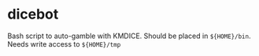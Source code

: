 # dicebot
Bash script to auto-gamble with KMDICE. Should be placed in `${HOME}/bin`.
Needs write access to `${HOME}/tmp`
